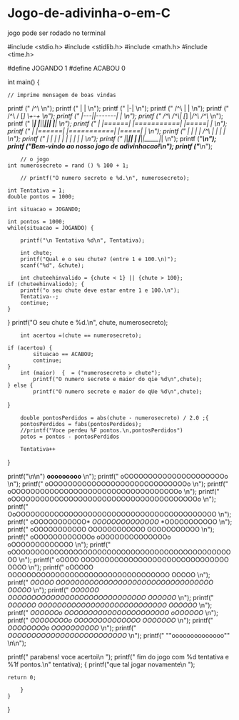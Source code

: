 # Jogo-de-adivinha-o-em-C
jogo pode ser rodado no terminal 





#include <stdio.h>
#include <stidlib.h>
#include <math.h>
#include <time.h>

#define JOGANDO 1 
#define ACABOU 0 

int main() {

    // imprime mensagem de boas vindas

printf ("                          /^\\               \n");
printf ("                          | |                \n");
printf ("                          |-|                \n");
printf ("                    /^\\  | |                \n");
printf ("             /^\\  / [_] \\+-+               \n");
printf ("            |---||-------| |                 \n");
printf ("  _/^\\_    _/^\\_|  [_]  |_/^\\_   _/^\\_   \n");
printf ("  |___|    |___||_______||___|   |___|       \n");
printf ("   | |======| |===========| |=====| |        \n");
printf ("   | |======| |===========| |=====| |        \n");
printf ("   | |      | |    /^\\    | |     | |       \n");
printf ("   | |      | |   |   |   | |     | |        \n");
printf ("   |_|______|_|__ |   |___|_|_____|_|        \n");
    printf ("*****************************************\n");
    printf ("*Bem-vindo ao nosso jogo de adivinhacao!*\n");
    printf ("*****************************************\n");

        // o jogo 
    int numerosecreto = rand () % 100 + 1; 

        // printf("O numero secreto e %d.\n", numerosecreto);

    int Tentativa = 1;
    double pontos = 1000;

    int situacao = JOGANDO;

    int pontos = 1000;
    while(situacao = JOGANDO) {

        printf("\n Tentativa %d\n", Tentativa);

        int chute;
        printf("Qual e o seu chute? (entre 1 e 100.\n)");
        scanf("%d", &chute);

        int chuteehinvalido = {chute < 1} || {chute > 100};
    if (chuteehinvaliodo); {
        printf("o seu chute deve estar entre 1 e 100.\n");
        Tentativa--;
        continue;       
    }
}
        printf("O seu chute e %d.\n", chute, numerosecreto);

        int acertou =(chute == numerosecreto);

    if (acertou) {
            situacao == ACABOU;
            continue;
    }
        int (maior)  {  = ("numerosecreto > chute");
            printf("O numero secreto e maior do qie %d\n",chute);
    } else {
            printf("O numero secreto e maior do qUe %d\n",chute);
}


        double pontosPerdidos = abs(chute - numerosecreto) / 2.0 ;{
        pontosPerdidos = fabs(pontosPerdidos);
        //printf("Voce perdeu %F pontos.\n,pontosPerdidos")
        potos = pontos - pontosPerdidos

        Tentativa++  

}

printf("\n\n")            __ooooooooo__                                  \n");
printf("              oOOOOOOOOOOOOOOOOOOOOOo                            \n");
printf("          oOOOOOOOOOOOOOOOOOOOOOOOOOOOOOo                        \n");
printf("       oOOOOOOOOOOOOOOOOOOOOOOOOOOOOOOOOOOOo                     \n");
printf("     oOOOOOOOOOOOOOOOOOOOOOOOOOOOOOOOOOOOOOOOo                   \n");
printf("    OoOOOOOOOOOOOOOOOOOOOOOOOOOOOOOOOOOOOOOOOOOO                 \n");
printf("   oOOOOOOOOOOO*  *OOOOOOOOOOOOOO*  *OOOOOOOOOOO                 \n");
printf("  oOOOOOOOOOOO      OOOOOOOOOOOO      OOOOOOOOOOO                \n");
printf("  oOOOOOOOOOOOOo  oOOOOOOOOOOOOOOo  oOOOOOOOOOOOOO               \n");
printf("  oOOOOOOOOOOOOOOOOOOOOOOOOOOOOOOOOOOOOOOOOOOOOOOOO              \n");
printf("  oOOOO     OOOOOOOOOOOOOOOOOOOOOOOOOOOOOOO    OOOO              \n");
printf("  oOOOOO  OOOOOOOOOOOOOOOOOOOOOOOOOOOOOOOOOO  OOOOO              \n");
printf("  *OOOOO  OOOOOOOOOOOOOOOOOOOOOOOOOOOOOOOOO  OOOOO*              \n");
printf("  *OOOOOO  *OOOOOOOOOOOOOOOOOOOOOOOOOOOOO*  OOOOOO*              \n");
printf("   *OOOOOO  *OOOOOOOOOOOOOOOOOOOOOOOOOOO*  OOOOOO*               \n");
printf("    *OOOOOOo  *OOOOOOOOOOOOOOOOOOOOOO*   oOOOOOO*                \n"); 
printf("      *OOOOOOOOo  *OOOOOOOOOOOOOO*     OOOOOOO*                  \n");
printf("         *OOOOOOOOo                OOOOOOOOOO*                   \n");
printf("              *OOOOOOOOOOOOOOOOOOOOOOOOO*                        \n");
printf("                  ""oooooooooooooo""                           \n\n");

printf(" parabens! voce acertoi\n ");
printf(" fim do jogo com %d tentativa e %1f pontos.\n" tentativa); {
printf("que tal jogar novamente\n ");
  

    return 0;

        }
    }  
}
